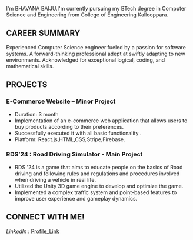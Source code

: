 I'm BHAVANA BAIJU.I'm currently pursuing my BTech degree in Computer Science and Engineering from College of Engineering Kallooppara. 

## CAREER SUMMARY

Experienced Computer Science engineer fueled by a passion for software systems. A forward-thinking professional adept at swiftly adapting to new environments. Acknowledged for exceptional logical, coding, and mathematical skills.

## PROJECTS 

### E-Commerce Website  – Minor Project 
- Duration: 3 month 
- Implementation of an e-commerce web application that allows users to buy products according to their preferences.
- Successfully executed it with all basic functionality .
- Platform: React.js,HTML,CSS,Stripe,Firebase.

### RDS’24 : Road Driving Simulator - Main Project
- RDS '24 is a game that aims to educate people on the basics of Road driving and following rules and regulations and procedures involved when driving a vehicle in real life. 
- Utilized the Unity 3D game engine  to develop and optimize the game.
- Implemented a complex traffic system and point-based features to improve user experience and gameplay dynamics.


## CONNECT WITH ME!

*LinkedIn* : [Profile_Link](https://www.linkedin.com/in/bhavana-baiju-66a397258?utm_source=share&utm_campaign=share_via&utm_content=profile&utm_medium=android_app)

